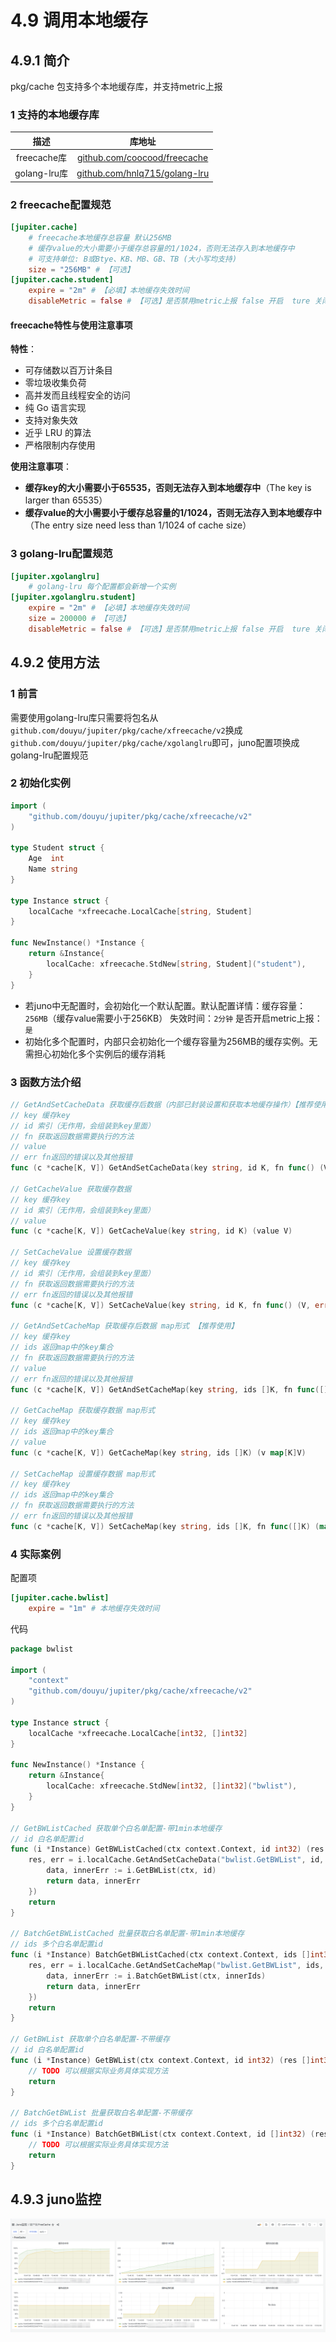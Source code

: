 # 4.9 调用本地缓存

## 4.9.1 简介
pkg/cache 包支持多个本地缓存库，并支持metric上报

### 1 支持的本地缓存库
|     描述     |                               库地址                                |
|:----------:|:----------------------------------------------------------------:|
| freecache库 | [github.com/coocood/freecache](https://github.com/coocood/freecache)   |
| golang-lru库 | [github.com/hnlq715/golang-lru](https://github.com/hnlq715/golang-lru)   |

### 2 freecache配置规范
```toml
[jupiter.cache]
    # freecache本地缓存总容量 默认256MB 
    # 缓存value的大小需要小于缓存总容量的1/1024，否则无法存入到本地缓存中
    # 可支持单位: B或Btye、KB、MB、GB、TB (大小写均支持)
    size = "256MB" # 【可选】
[jupiter.cache.student]
    expire = "2m" # 【必填】本地缓存失效时间
    disableMetric = false # 【可选】是否禁用metric上报 false 开启  ture 关闭  默认开启上报
```

#### freecache特性与使用注意事项
**特性**：
- 可存储数以百万计条目
- 零垃圾收集负荷
- 高并发而且线程安全的访问
- 纯 Go 语言实现
- 支持对象失效
- 近乎 LRU 的算法
- 严格限制内存使用

**使用注意事项**：
- **缓存key的大小需要小于65535，否则无法存入到本地缓存中**（The key is larger than 65535）
- **缓存value的大小需要小于缓存总容量的1/1024，否则无法存入到本地缓存中**（The entry size need less than 1/1024 of cache size）

### 3 golang-lru配置规范
```toml
[jupiter.xgolanglru]
    # golang-lru 每个配置都会新增一个实例
[jupiter.xgolanglru.student]
    expire = "2m" # 【必填】本地缓存失效时间
    size = 200000 # 【可选】
    disableMetric = false # 【可选】是否禁用metric上报 false 开启  ture 关闭  默认开启上报
```


## 4.9.2 使用方法
### 1 前言
需要使用golang-lru库只需要将包名从`github.com/douyu/jupiter/pkg/cache/xfreecache/v2`换成`github.com/douyu/jupiter/pkg/cache/xgolanglru`即可，juno配置项换成golang-lru配置规范

### 2 初始化实例
```go
import (
    "github.com/douyu/jupiter/pkg/cache/xfreecache/v2"
)

type Student struct {
    Age  int
    Name string
}

type Instance struct {
	localCache *xfreecache.LocalCache[string, Student]
}

func NewInstance() *Instance {
	return &Instance{
		localCache: xfreecache.StdNew[string, Student]("student"),
	}
}
```
- 若juno中无配置时，会初始化一个默认配置。默认配置详情：缓存容量：`256MB`（缓存value需要小于256KB）   失效时间：`2分钟`  是否开启metric上报：`是`
- 初始化多个配置时，内部只会初始化一个缓存容量为256MB的缓存实例。无需担心初始化多个实例后的缓存消耗

### 3 函数方法介绍
```go
// GetAndSetCacheData 获取缓存后数据（内部已封装设置和获取本地缓存操作）【推荐使用】
// key 缓存key
// id 索引（无作用，会组装到key里面）
// fn 获取返回数据需要执行的方法
// value 
// err fn返回的错误以及其他报错
func (c *cache[K, V]) GetAndSetCacheData(key string, id K, fn func() (V, error)) (value V, err error)

// GetCacheValue 获取缓存数据
// key 缓存key
// id 索引（无作用，会组装到key里面）
// value 
func (c *cache[K, V]) GetCacheValue(key string, id K) (value V)

// SetCacheValue 设置缓存数据
// key 缓存key
// id 索引（无作用，会组装到key里面）
// fn 获取返回数据需要执行的方法
// err fn返回的错误以及其他报错
func (c *cache[K, V]) SetCacheValue(key string, id K, fn func() (V, error)) (err error)

// GetAndSetCacheMap 获取缓存后数据 map形式 【推荐使用】
// key 缓存key
// ids 返回map中的key集合
// fn 获取返回数据需要执行的方法
// value 
// err fn返回的错误以及其他报错
func (c *cache[K, V]) GetAndSetCacheMap(key string, ids []K, fn func([]K) (map[K]V, error)) (v map[K]V, err error)

// GetCacheMap 获取缓存数据 map形式
// key 缓存key
// ids 返回map中的key集合
// value 
func (c *cache[K, V]) GetCacheMap(key string, ids []K) (v map[K]V)

// SetCacheMap 设置缓存数据 map形式
// key 缓存key
// ids 返回map中的key集合
// fn 获取返回数据需要执行的方法
// err fn返回的错误以及其他报错
func (c *cache[K, V]) SetCacheMap(key string, ids []K, fn func([]K) (map[K]V, error)) (err error)

```


### 4 实际案例
配置项
```toml
[jupiter.cache.bwlist]
    expire = "1m" # 本地缓存失效时间
```

代码
```go
package bwlist

import (
	"context"
	"github.com/douyu/jupiter/pkg/cache/xfreecache/v2"
)

type Instance struct {
	localCache *xfreecache.LocalCache[int32, []int32]
}

func NewInstance() *Instance {
	return &Instance{
		localCache: xfreecache.StdNew[int32, []int32]("bwlist"),
	}
}

// GetBWListCached 获取单个白名单配置-带1min本地缓存
// id 白名单配置id
func (i *Instance) GetBWListCached(ctx context.Context, id int32) (res []int32, err error) {
	res, err = i.localCache.GetAndSetCacheData("bwlist.GetBWList", id, func() ([]int32, error) {
		data, innerErr := i.GetBWList(ctx, id)
		return data, innerErr
	})
	return
}

// BatchGetBWListCached 批量获取白名单配置-带1min本地缓存
// ids 多个白名单配置id
func (i *Instance) BatchGetBWListCached(ctx context.Context, ids []int32) (res map[int32][]int32, err error) {
	res, err = i.localCache.GetAndSetCacheMap("bwlist.GetBWList", ids, func(innerIds []int32) (map[int32][]int32, error) {
		data, innerErr := i.BatchGetBWList(ctx, innerIds)
		return data, innerErr
	})
	return
}

// GetBWList 获取单个白名单配置-不带缓存
// id 白名单配置id
func (i *Instance) GetBWList(ctx context.Context, id int32) (res []int32, err error) {
	// TODO 可以根据实际业务具体实现方法
	return
}

// BatchGetBWList 批量获取白名单配置-不带缓存
// ids 多个白名单配置id
func (i *Instance) BatchGetBWList(ctx context.Context, id []int32) (res map[int32][]int32, err error) {
	// TODO 可以根据实际业务具体实现方法
	return
}
```

## 4.9.3 juno监控
![image](../static/juno/monitor-4.9.1.png)




